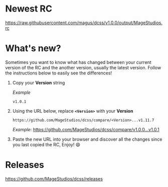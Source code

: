 # Newest RC

https://raw.githubusercontent.com/magus/dcss/v1.0.0/output/MageStudios.rc

# What's new?

Sometimes you want to know what has changed between your current version
of the RC and the another version, usually the latest version.
Follow the instructions below to easily see the differences!

1. Copy your **Version** string

    _Example_
    ```
    v1.0.1
    ```

1. Using the URL below, replace **`<Version>`** with your **Version**

    ```
    https://github.com/MageStudios/dcss/compare/<Version>...v1.11.7
    ```
    _Example_: https://github.com/MageStudios/dcss/compare/v1.0.0...v1.0.1

1. Paste the new URL into your browser and discover all the changes since you last copied the RC, Enjoy! 😄


# Releases

https://github.com/MageStudios/dcss/releases

